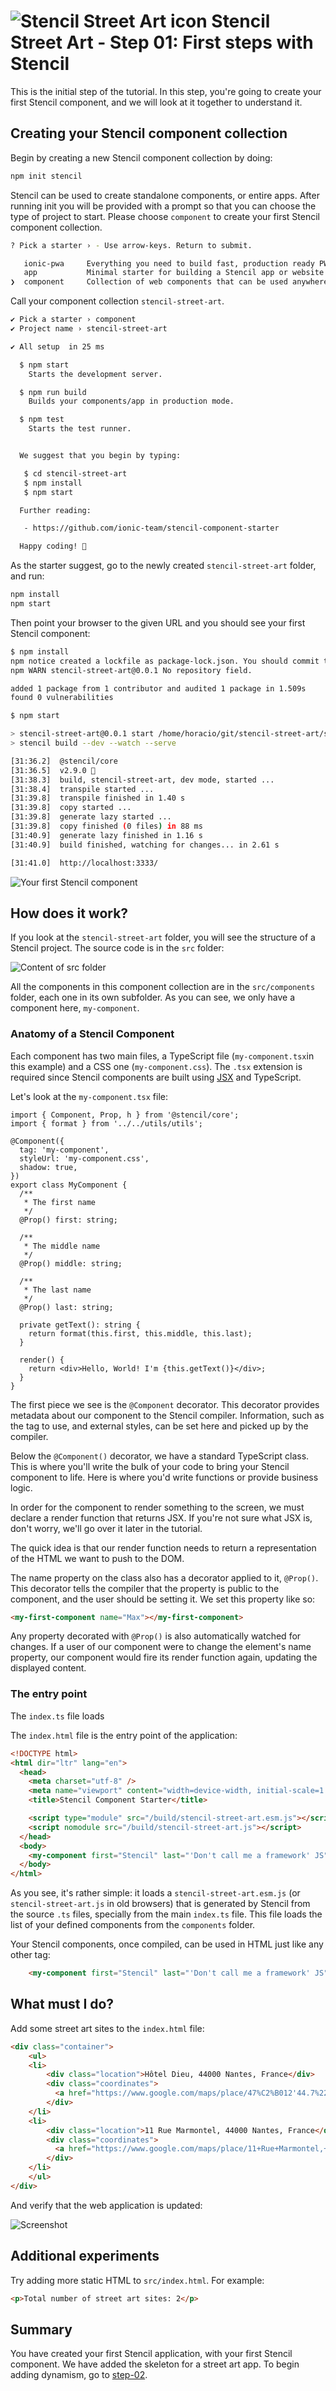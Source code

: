 # ![Stencil Street Art icon](../img/logo-48px.png)  Stencil Street Art - Step 01: First steps with Stencil

This is the initial step of the tutorial. In this step, you're going to create your first Stencil component, and we will look at it together to understand it.

## Creating your Stencil component collection

Begin by creating a new Stencil component collection by doing:

```bash
npm init stencil
```

Stencil can be used to create standalone components, or entire apps. After running init you will be provided with a prompt so that you can choose the type of project to start. Please choose `component` to create your first Stencil component collection.

```bash
? Pick a starter › - Use arrow-keys. Return to submit.

   ionic-pwa     Everything you need to build fast, production ready PWAs
   app           Minimal starter for building a Stencil app or website
❯  component     Collection of web components that can be used anywhere
```

Call your component collection `stencil-street-art`.

```bash
✔ Pick a starter › component
✔ Project name › stencil-street-art

✔ All setup  in 25 ms

  $ npm start
    Starts the development server.

  $ npm run build
    Builds your components/app in production mode.

  $ npm test
    Starts the test runner.


  We suggest that you begin by typing:

   $ cd stencil-street-art
   $ npm install
   $ npm start

  Further reading:

   - https://github.com/ionic-team/stencil-component-starter

  Happy coding! 🎈
```

As the starter suggest, go to the newly created `stencil-street-art` folder, and run:

```bash
npm install
npm start
```

Then point your browser to the given URL and you should see your first Stencil component:

```bash
$ npm install
npm notice created a lockfile as package-lock.json. You should commit this file.
npm WARN stencil-street-art@0.0.1 No repository field.

added 1 package from 1 contributor and audited 1 package in 1.509s
found 0 vulnerabilities

$ npm start

> stencil-street-art@0.0.1 start /home/horacio/git/stencil-street-art/stencil-street-art
> stencil build --dev --watch --serve

[31:36.2]  @stencil/core
[31:36.5]  v2.9.0 🚙
[31:38.3]  build, stencil-street-art, dev mode, started ...
[31:38.4]  transpile started ...
[31:39.8]  transpile finished in 1.40 s
[31:39.8]  copy started ...
[31:39.8]  generate lazy started ...
[31:39.8]  copy finished (0 files) in 88 ms
[31:40.9]  generate lazy finished in 1.16 s
[31:40.9]  build finished, watching for changes... in 2.61 s

[31:41.0]  http://localhost:3333/
```

![Your first Stencil component](../img/step-01-01.png)

## How does it work?

If you look at the `stencil-street-art` folder, you will see the structure of a Stencil project. The source code is in the `src` folder:

![Content of `src` folder](../img/step-01-03.png)

All the components in this component collection are in the `src/components` folder, each one in its own subfolder. As you can see, we only have a component here, `my-component`.

### Anatomy of a Stencil Component

Each component has two main files, a TypeScript file (`my-component.tsx`in this example) and a CSS one (`my-component.css`). The `.tsx` extension is required since Stencil components are built using [JSX](https://facebook.github.io/react/docs/introducing-jsx.html) and TypeScript.

Let's look at the `my-component.tsx` file:

```tsx
import { Component, Prop, h } from '@stencil/core';
import { format } from '../../utils/utils';

@Component({
  tag: 'my-component',
  styleUrl: 'my-component.css',
  shadow: true,
})
export class MyComponent {
  /**
   * The first name
   */
  @Prop() first: string;

  /**
   * The middle name
   */
  @Prop() middle: string;

  /**
   * The last name
   */
  @Prop() last: string;

  private getText(): string {
    return format(this.first, this.middle, this.last);
  }

  render() {
    return <div>Hello, World! I'm {this.getText()}</div>;
  }
}
```

The first piece we see is the `@Component` decorator. This decorator provides metadata about our component to the Stencil compiler. Information, such as the tag to use, and external styles, can be set here and picked up by the compiler.

Below the `@Component()` decorator, we have a standard TypeScript class. This is where you'll write the bulk of your code to bring your Stencil component to life. Here is where you'd write functions or provide business logic.

In order for the component to render something to the screen, we must declare a render function that returns JSX. If you're not sure what JSX is, don't worry, we'll go over it later in the tutorial.

The quick idea is that our render function needs to return a representation of the HTML we want to push to the DOM.

The name property on the class also has a decorator applied to it, `@Prop()`. This decorator tells the compiler that the property is public to the component, and the user should be setting it. We set this property like so:

```html
<my-first-component name="Max"></my-first-component>
```

Any property decorated with `@Prop()` is also automatically watched for changes. If a user of our component were to change the element's name property, our component would fire its render function again, updating the displayed content.

### The entry point

The `index.ts` file loads 


The `index.html` file is the entry point of the application:

```html
<!DOCTYPE html>
<html dir="ltr" lang="en">
  <head>
    <meta charset="utf-8" />
    <meta name="viewport" content="width=device-width, initial-scale=1.0, minimum-scale=1.0, maximum-scale=5.0" />
    <title>Stencil Component Starter</title>

    <script type="module" src="/build/stencil-street-art.esm.js"></script>
    <script nomodule src="/build/stencil-street-art.js"></script>
  </head>
  <body>
    <my-component first="Stencil" last="'Don't call me a framework' JS"></my-component>
  </body>
</html>
```

As you see, it's rather simple: it loads a `stencil-street-art.esm.js` (or `stencil-street-art.js` in old browsers) that is generated by Stencil from the source `.ts` files, specially from the main `index.ts` file. This file loads the list of your defined components from the `components` folder.

Your Stencil components, once compiled, can be used in HTML just like any other tag:

```html
    <my-component first="Stencil" last="'Don't call me a framework' JS"></my-component>
```

## What must I do?

Add some street art sites to the `index.html` file:

```html
<div class="container">
    <ul>
    <li>
        <div class="location">Hôtel Dieu, 44000 Nantes, France</div>
        <div class="coordinates">
          <a href="https://www.google.com/maps/place/47%C2%B012'44.7%22N+1%C2%B033'13.3%22W/@47.2124167,-1.5542416,131m/">47.2122468,-1.5535236</a>
        </div>
    </li>
    <li>
        <div class="location">11 Rue Marmontel, 44000 Nantes, France</div>
        <div class="coordinates">
          <a href="https://www.google.com/maps/place/11+Rue+Marmontel,+44000+Nantes/@47.2094918,-1.5503709,19z/">47.2095106,-1.5501264</a>
        </div>
    </li>
    </ul>
</div>
```

And verify that the web application is updated:


![Screenshot](../img/step-01-04.png)


## Additional experiments

Try adding more static HTML to `src/index.html`. For example:

```html
<p>Total number of street art sites: 2</p>
```

## Summary

You have created your first Stencil application, with your first Stencil component. We have added the skeleton for a street art app. To begin adding dynamism, go to [step-02](../step-02).    
